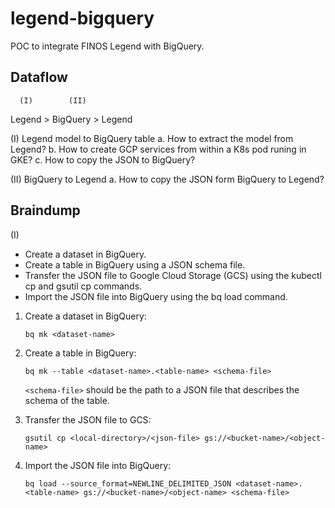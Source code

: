 # legend-bigquery
POC to integrate FINOS Legend with BigQuery.

## Dataflow 
      (I)        (II)
Legend > BigQuery > Legend

(I) Legend model to BigQuery table
a. How to extract the model from Legend?
b. How to create GCP services from within a K8s pod runing in GKE?
c. How to copy the JSON to BigQuery?

(II) BigQuery to Legend
a. How to copy the JSON form BigQuery to Legend?

## Braindump

(I)
- Create a dataset in BigQuery.
- Create a table in BigQuery using a JSON schema file.
- Transfer the JSON file to Google Cloud Storage (GCS) using the kubectl cp and gsutil cp commands.
- Import the JSON file into BigQuery using the bq load command.

1. Create a dataset in BigQuery: 
   ```
   bq mk <dataset-name>
   ```

2. Create a table in BigQuery:
   ```
   bq mk --table <dataset-name>.<table-name> <schema-file>
   ```
   
   `<schema-file>` should be the path to a JSON file that describes the schema of the table.

3. Transfer the JSON file to GCS:
   ```
   gsutil cp <local-directory>/<json-file> gs://<bucket-name>/<object-name>
   ```

4. Import the JSON file into BigQuery:
   ```
   bq load --source_format=NEWLINE_DELIMITED_JSON <dataset-name>.<table-name> gs://<bucket-name>/<object-name> <schema-file>
   ```
